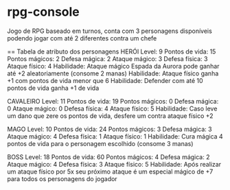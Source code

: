 # rpg-console

Jogo de RPG baseado em turnos, 
conta com 3 personagens disponíveis podendo jogar com até 2 diferentes contra um chefe

== Tabela de atributo dos personagens
HERÓI
Level: 9
Pontos de vida: 15
Pontos mágicos: 2
Defesa mágica: 2
Ataque mágico: 3
Defesa física: 3
Ataque físico: 4
Habilidade: Ataque mágico Espada da Aurora pode ganhar até +2 aleatoriamente (consome 2 manas)
Habilidade: Ataque físico ganha +1 com pontos de vida menor que 6
Habilidade: Defender com até 10 pontos de vida ganha +1 de vida

CAVALEIRO
Level: 11
Pontos de vida: 19
Pontos mágicos: 0
Defesa mágica: 0
Ataque mágico: 0
Defesa física: 4
Ataque físico: 5
Habilidade: Caso leve um dano que zere os pontos de vida, desfere um contra ataque físico +2

MAGO
Level: 10 
Pontos de vida: 24
Pontos mágicos: 3
Defesa mágica: 3
Ataque mágico: 4
Defesa física: 1
Ataque físico: 1
Habilidade: Cura mágica 4 pontos de vida para o personagem escolhido (consome 3 manas)

BOSS
Level: 18
Pontos de vida: 60
Pontos mágicos: 4
Defesa mágica: 2
Ataque mágico: 4
Defesa física: 3
Ataque físico: 5
Habilidade: Após realizar um ataque físico por 5x seu próximo ataque é um especial mágico de +7 para todos os personagens do jogador

